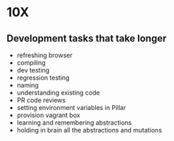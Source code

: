 # 10X

## Development tasks that take longer

- refreshing browser
- compiling
- dev testing
- regression testing
- naming
- understanding existing code
- PR code reviews
- setting environment variables in Pillar
- provision vagrant box
- learning and remembering abstractions
- holding in brain all the abstractions and mutations